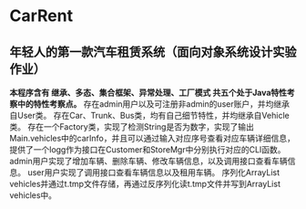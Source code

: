 # CarRent
## 年轻人的第一款汽车租赁系统（面向对象系统设计实验作业）
**本程序含有 继承、多态、集合框架、异常处理、工厂模式 共五个处于Java特性考察中的特性考察点。**
存在admin用户以及可注册非admin的user账户，并均继承自User类。
存在Car、Trunk、Bus类，均有自己细节特性，并均继承自Vehicle类。
存在一个Factory类，实现了检测String是否为数字，实现了输出Main.vehicles中的carInfo，并且可以通过输入对应序号查看对应车辆详细信息，提供了一个logg作为接口在Customer和StoreMgr中分别执行对应的CLI函数。
admin用户实现了增加车辆、删除车辆、修改车辆信息，以及调用接口查看车辆信息。
user用户实现了调用接口查看车辆信息以及租用车辆。
序列化ArrayList<Vehicle> vehicles并通过t.tmp文件存储，再通过反序列化读t.tmp文件并写到ArrayList<Vehicle> vehicles中。
